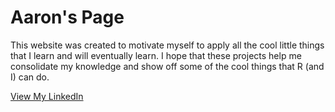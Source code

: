 # Aaron's Page

This website was created to motivate myself to apply all the cool little things that I learn and will eventually learn. I hope that these projects help me consolidate my knowledge and show off some of the cool things that R (and I) can do.

[View My LinkedIn](https://www.linkedin.com/in/aaron-lim-b30898135/)

